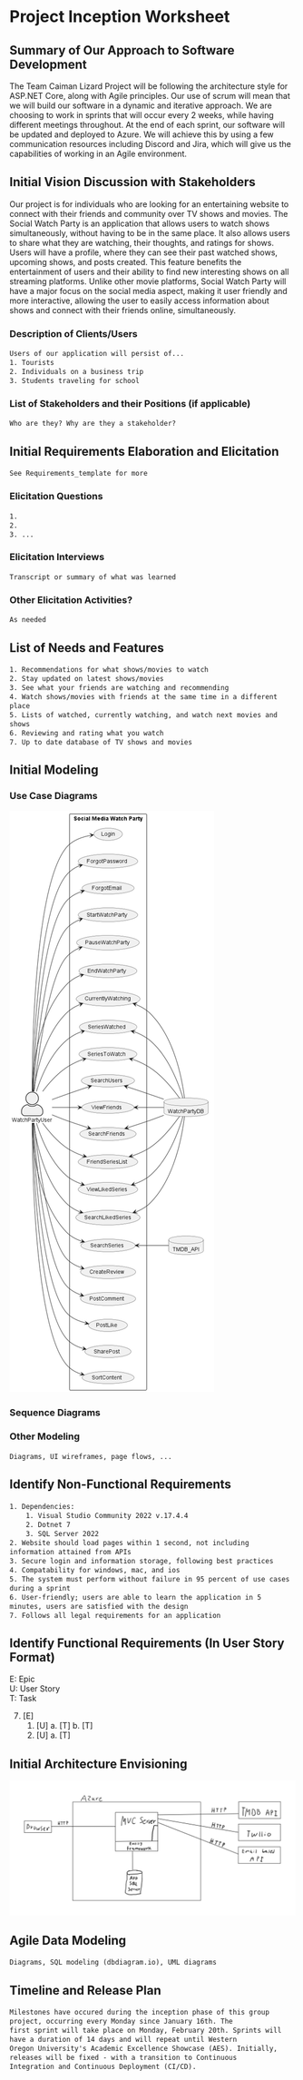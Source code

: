 Project Inception Worksheet
=====================================

## Summary of Our Approach to Software Development
The Team Caiman Lizard Project will be following the architecture style for ASP.NET Core, along with Agile principles. Our use of scrum will mean that we will build our software in a dynamic and iterative approach. We are choosing to work in sprints that will occur every 2 weeks, while having different meetings throughout. At the end of each sprint, our software will be updated and deployed to Azure. We will achieve this by using a few communication resources including Discord and Jira, which will give us the capabilities of working in an Agile environment.

## Initial Vision Discussion with Stakeholders
Our project is for individuals who are looking for an entertaining website to connect with their friends and community over TV shows and movies. The Social Watch Party is an application that allows users to watch shows simultaneously, without having to be in the same place. It also allows users to share what they are watching, their thoughts, and ratings for shows. Users will have a profile, where they can see their past watched shows, upcoming shows, and posts created. This feature benefits the entertainment of users and their ability to find new interesting shows on all streaming platforms. Unlike other movie platforms, Social Watch Party will have a major focus on the social media aspect, making it user friendly and more interactive, allowing the user to easily access information about shows and connect with their friends online, simultaneously. 

### Description of Clients/Users
    Users of our application will persist of... 
    1. Tourists
    2. Individuals on a business trip
    3. Students traveling for school

### List of Stakeholders and their Positions (if applicable)
    Who are they? Why are they a stakeholder?

## Initial Requirements Elaboration and Elicitation
    See Requirements_template for more

### Elicitation Questions
    1. 
    2.
    3. ...

### Elicitation Interviews
    Transcript or summary of what was learned

### Other Elicitation Activities?
    As needed

## List of Needs and Features
    1. Recommendations for what shows/movies to watch
    2. Stay updated on latest shows/movies
    3. See what your friends are watching and recommending
    4. Watch shows/movies with friends at the same time in a different place
    5. Lists of watched, currently watching, and watch next movies and shows
    6. Reviewing and rating what you watch
    7. Up to date database of TV shows and movies


## Initial Modeling

### Use Case Diagrams
<img src="WatchPartyUseCase.png">

### Sequence Diagrams

### Other Modeling
    Diagrams, UI wireframes, page flows, ...

## Identify Non-Functional Requirements
    1. Dependencies:
        1. Visual Studio Community 2022 v.17.4.4
        2. Dotnet 7
        3. SQL Server 2022
    2. Website should load pages within 1 second, not including information attained from APIs
    3. Secure login and information storage, following best practices
    4. Compatability for windows, mac, and ios
    5. The system must perform without failure in 95 percent of use cases during a sprint
    6. User-friendly; users are able to learn the application in 5 minutes, users are satisfied with the design
    7. Follows all legal requirements for an application

## Identify Functional Requirements (In User Story Format)

E: Epic  
U: User Story  
T: Task  

7. [E] 
    1. [U]
        a. [T]
        b. [T]
    2. [U]
        a. [T]

## Initial Architecture Envisioning
<img src="ArchitectureDiagram.png">

## Agile Data Modeling
    Diagrams, SQL modeling (dbdiagram.io), UML diagrams

## Timeline and Release Plan
    Milestones have occured during the inception phase of this group project, occurring every Monday since January 16th. The
    first sprint will take place on Monday, February 20th. Sprints will have a duration of 14 days and will repeat until Western
    Oregon University's Academic Excellence Showcase (AES). Initially, releases will be fixed - with a transition to Continuous
    Integration and Continuous Deployment (CI/CD).